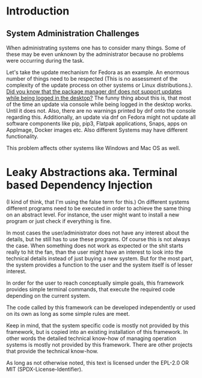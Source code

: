 
# Introduction

## System Administration Challenges
When administrating systems one has to consider many things.
Some of these may be even unknown by the administrator because no problems were occurring during the task.

Let's take the update mechanism for Fedora as an example.
An enormous number of things need to be respected (This is no assessment of the complexity of the update process on other systems or Linux distributions.).
[Did you know that the package manager dnf does not support updates while being logged in the desktop?](https://lwn.net/Articles/702629/)
The funny thing about this is, that most of the time an update via console while being logged in the desktop works.
Until it does not.
Also, there are no warnings printed by dnf onto the console regarding this.
Additionally, an update via dnf on Fedora might not update all software components like pip, pip3, Flatpak applications, Snaps, apps on AppImage, Docker images etc.
Also different Systems may have different functionality.

This problem affects other systems like Windows and Mac OS as well.

# Leaky Abstractions aka. Terminal based Dependency Injection
(I kind of think, that I'm using the false term for this.)
On different systems different programs need to be executed in order to achieve the same thing on an abstract level.
For instance, the user might want to install a new program or just check if everything is fine.

In most cases the user/administrator does not have any interest about the details,
but he still has to use these programs.
Of course this is not always the case.
When something does not work as expected or the shit starts really to hit the fan,
than the user might have an interest to look into the technical details instead of just buying a new system.
But for the most part, the system provides a function to the user
and the system itself is of lesser interest.

In order for the user to reach conceptually simple goals,
this framework provides simple terminal commands,
that execute the required code depending on the current system.

The code called by this framework can be developed independently or used on its own as long as some simple rules are meet.

Keep in mind, that the system specific code is mostly not provided by this framework,
but is copied into an existing installation of this framework.
In other words the detailed technical know-how of managing operation systems is mostly not provided by this framework.
There are other projects that provide the technical know-how.

As long as not otherwise noted,
this text is licensed under the EPL-2.0 OR MIT (SPDX-License-Identifier).
